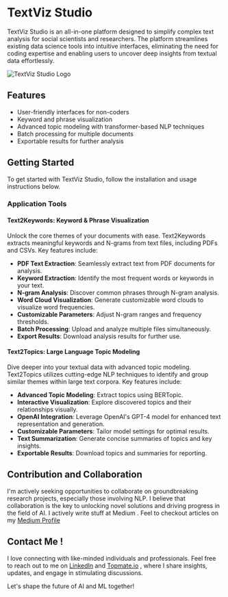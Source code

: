 # TextViz Studio

TextViz Studio is an all-in-one platform designed to simplify complex text analysis for social scientists and researchers. The platform streamlines existing data science tools into intuitive interfaces, eliminating the need for coding expertise and enabling users to uncover deep insights from textual data effortlessly.

![TextViz Studio Logo](https://github.com/MuhammadSaqib001/TextViz-Studio/blob/main/textviz.png) <!-- Replace with the correct path to the screenshot -->


## Features

- User-friendly interfaces for non-coders
- Keyword and phrase visualization
- Advanced topic modeling with transformer-based NLP techniques
- Batch processing for multiple documents
- Exportable results for further analysis

## Getting Started

To get started with TextViz Studio, follow the installation and usage instructions below.

### Application Tools

#### Text2Keywords: Keyword & Phrase Visualization

Unlock the core themes of your documents with ease. Text2Keywords extracts meaningful keywords and N-grams from text files, including PDFs and CSVs. Key features include:

- **PDF Text Extraction**: Seamlessly extract text from PDF documents for analysis.
- **Keyword Extraction**: Identify the most frequent words or keywords in your text.
- **N-gram Analysis**: Discover common phrases through N-gram analysis.
- **Word Cloud Visualization**: Generate customizable word clouds to visualize word frequencies.
- **Customizable Parameters**: Adjust N-gram ranges and frequency thresholds.
- **Batch Processing**: Upload and analyze multiple files simultaneously.
- **Export Results**: Download analysis results for further use.

#### Text2Topics: Large Language Topic Modeling

Dive deeper into your textual data with advanced topic modeling. Text2Topics utilizes cutting-edge NLP techniques to identify and group similar themes within large text corpora. Key features include:

- **Advanced Topic Modeling**: Extract topics using BERTopic.
- **Interactive Visualization**: Explore discovered topics and their relationships visually.
- **OpenAI Integration**: Leverage OpenAI's GPT-4 model for enhanced text representation and generation.
- **Customizable Parameters**: Tailor model settings for optimal results.
- **Text Summarization**: Generate concise summaries of topics and key insights.
- **Exportable Results**: Download topics and summaries for reporting.

## Contribution and Collaboration

I'm actively seeking opportunities to collaborate on groundbreaking research projects, especially those involving NLP. I believe that collaboration is the key to unlocking novel solutions and driving progress in the field of AI. I actively write stuff at Medium . Feel to checkout articles on my [Medium Profile](https://medium.com/@msaqib-genai)

## Contact Me !

I love connecting with like-minded individuals and professionals. Feel free to reach out to me on [LinkedIn](https://www.linkedin.com/in/muhammad-saqib-000610208/) and [Topmate.io](https://topmate.io/muhammad_saqib) , where I share insights, updates, and engage in stimulating discussions.

Let's shape the future of AI and ML together!

